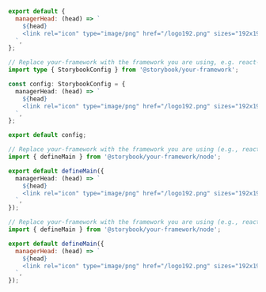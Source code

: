 ```js filename=".storybook/main.js" renderer="common" language="js" tabTitle="CSF 3"
export default {
  managerHead: (head) => `
    ${head}
    <link rel="icon" type="image/png" href="/logo192.png" sizes="192x192" />
  `,
};
```

```ts filename=".storybook/main.ts" renderer="common" language="ts" tabTitle="CSF 3"
// Replace your-framework with the framework you are using, e.g. react-vite, nextjs, vue3-vite, etc.
import type { StorybookConfig } from '@storybook/your-framework';

const config: StorybookConfig = {
  managerHead: (head) => `
    ${head}
    <link rel="icon" type="image/png" href="/logo192.png" sizes="192x192" />
  `,
};

export default config;
```

```ts filename=".storybook/main.ts" renderer="react" language="ts" tabTitle="CSF Next 🧪"
// Replace your-framework with the framework you are using (e.g., react-vite, nextjs, nextjs-vite)
import { defineMain } from '@storybook/your-framework/node';

export default defineMain({
  managerHead: (head) => `
    ${head}
    <link rel="icon" type="image/png" href="/logo192.png" sizes="192x192" />
  `,
});
```

<!-- JS snippets still needed while providing both CSF 3 & Next -->

```js filename=".storybook/main.js" renderer="react" language="js" tabTitle="CSF Next 🧪"
// Replace your-framework with the framework you are using (e.g., react-vite, nextjs, nextjs-vite)
import { defineMain } from '@storybook/your-framework/node';

export default defineMain({
  managerHead: (head) => `
    ${head}
    <link rel="icon" type="image/png" href="/logo192.png" sizes="192x192" />
  `,
});
```
